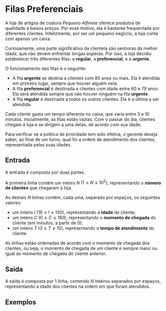 # Filas Preferenciais

A loja de artigos de costura _Pequeno Alfinete_ oferece produtos de qualidade a baixos preços.
Por esse motivo, ela é bastante frequentada por diferentes clientes.
Infelizmente, por ser um pequeno negócio, a loja conta com apenas um caixa.

Curiosamente, uma parte significativa da clientela são senhoras da melhor idade, que não devem enfrentar longas esperas.
Por isso, a loja decidiu estabelecer três diferentes filas: a **regular**, a **preferencial**, e a **urgente**.

O funcionamento das filas é o seguinte:

- A fila **urgente** se destina a clientes com 80 anos ou mais. Ela é atendida em primeiro lugar, sempre que houver alguém nela.
- A fila **preferencial** é destinada a clientes com idade entre 60 e 79 anos. Ela será atendida sempre que não houver ninguém na fila **urgente**.
- A fila **regular** é destinada a todos os outros clientes. Ela é a última a ser atendida.

Cada cliente gasta um tempo diferente no caixa, que varia entre 3 e 10 minutos.
Inicialmente, as filas estão vazias.
Com o passar do dia, clientes chegam à loja e se dirigem a uma delas, de acordo com sua idade.

Para verificar se a política de prioridade tem sido efetiva, o gerente deseja saber, ao final de um turno, qual foi a ordem de atendimento dos clientes, representada pelas suas idades.

## Entrada

A entrada é composta por duas partes.

A primeira linha contém um inteiro $N$ $(1 \leq N \leq 10^3)$, representando o **número de clientes** que chegaram à loja.

As demais $N$ linhas contêm, cada uma, separado por espaços, os seguintes valores:

- um inteiro $I$ $(16 \leq I \leq 130)$, representando a **idade** do cliente;
- um inteiro $C$ $(0 \leq C \leq 180)$, representando o **momento de chegada** do cliente (em minutos, a partir de 0);
- um inteiro $T$ $(3 \leq T \leq 10)$, representando o **tempo de atendimento** do cliente.

As linhas estão ordenadas de acordo com o momento de chegada dos clientes, ou seja, o momento de chegada de um cliente é sempre maior ou igual ao momento de chegada do cliente anterior.

## Saída

A saída é composta por 1 linha, contendo $N$ inteiros separados por espaços, representando a idade dos clientes na ordem em que foram atendidos.

## Exemplos

